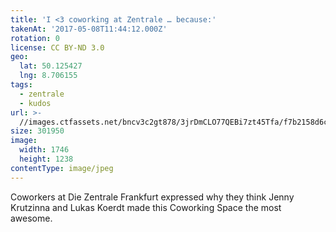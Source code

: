 ```yaml
---
title: 'I <3 coworking at Zentrale … because:'
takenAt: '2017-05-08T11:44:12.000Z'
rotation: 0
license: CC BY-ND 3.0
geo:
  lat: 50.125427
  lng: 8.706155
tags:
  - zentrale
  - kudos
url: >-
  //images.ctfassets.net/bncv3c2gt878/3jrDmCLO77QEBi7zt45Tfa/f7b2158d6caa9dc44ff14199f88e3d64/i-3-coworking-at-zentrale--because_34488828446_o
size: 301950
image:
  width: 1746
  height: 1238
contentType: image/jpeg
---
```


Coworkers at Die Zentrale Frankfurt expressed why they think Jenny Krutzinna and Lukas Koerdt made this Coworking Space the most awesome.
